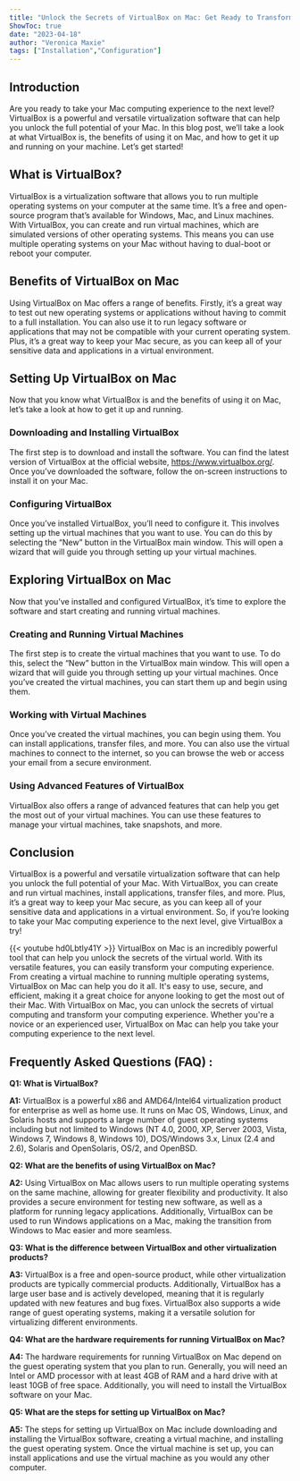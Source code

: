 ```yaml
---
title: "Unlock the Secrets of VirtualBox on Mac: Get Ready to Transform Your Computing Experience!"
ShowToc: true 
date: "2023-04-18"
author: "Veronica Maxie" 
tags: ["Installation","Configuration"]
---
```

## Introduction
Are you ready to take your Mac computing experience to the next level? VirtualBox is a powerful and versatile virtualization software that can help you unlock the full potential of your Mac. In this blog post, we’ll take a look at what VirtualBox is, the benefits of using it on Mac, and how to get it up and running on your machine. Let’s get started!

## What is VirtualBox?
VirtualBox is a virtualization software that allows you to run multiple operating systems on your computer at the same time. It’s a free and open-source program that’s available for Windows, Mac, and Linux machines. With VirtualBox, you can create and run virtual machines, which are simulated versions of other operating systems. This means you can use multiple operating systems on your Mac without having to dual-boot or reboot your computer.

## Benefits of VirtualBox on Mac
Using VirtualBox on Mac offers a range of benefits. Firstly, it’s a great way to test out new operating systems or applications without having to commit to a full installation. You can also use it to run legacy software or applications that may not be compatible with your current operating system. Plus, it’s a great way to keep your Mac secure, as you can keep all of your sensitive data and applications in a virtual environment.

## Setting Up VirtualBox on Mac
Now that you know what VirtualBox is and the benefits of using it on Mac, let’s take a look at how to get it up and running.

### Downloading and Installing VirtualBox
The first step is to download and install the software. You can find the latest version of VirtualBox at the official website, https://www.virtualbox.org/. Once you’ve downloaded the software, follow the on-screen instructions to install it on your Mac.

### Configuring VirtualBox
Once you’ve installed VirtualBox, you’ll need to configure it. This involves setting up the virtual machines that you want to use. You can do this by selecting the “New” button in the VirtualBox main window. This will open a wizard that will guide you through setting up your virtual machines.

## Exploring VirtualBox on Mac
Now that you’ve installed and configured VirtualBox, it’s time to explore the software and start creating and running virtual machines.

### Creating and Running Virtual Machines
The first step is to create the virtual machines that you want to use. To do this, select the “New” button in the VirtualBox main window. This will open a wizard that will guide you through setting up your virtual machines. Once you’ve created the virtual machines, you can start them up and begin using them.

### Working with Virtual Machines
Once you’ve created the virtual machines, you can begin using them. You can install applications, transfer files, and more. You can also use the virtual machines to connect to the internet, so you can browse the web or access your email from a secure environment.

### Using Advanced Features of VirtualBox
VirtualBox also offers a range of advanced features that can help you get the most out of your virtual machines. You can use these features to manage your virtual machines, take snapshots, and more.

## Conclusion
VirtualBox is a powerful and versatile virtualization software that can help you unlock the full potential of your Mac. With VirtualBox, you can create and run virtual machines, install applications, transfer files, and more. Plus, it’s a great way to keep your Mac secure, as you can keep all of your sensitive data and applications in a virtual environment. So, if you’re looking to take your Mac computing experience to the next level, give VirtualBox a try!

{{< youtube hd0Lbtly41Y >}} 
VirtualBox on Mac is an incredibly powerful tool that can help you unlock the secrets of the virtual world. With its versatile features, you can easily transform your computing experience. From creating a virtual machine to running multiple operating systems, VirtualBox on Mac can help you do it all. It's easy to use, secure, and efficient, making it a great choice for anyone looking to get the most out of their Mac. With VirtualBox on Mac, you can unlock the secrets of virtual computing and transform your computing experience. Whether you're a novice or an experienced user, VirtualBox on Mac can help you take your computing experience to the next level.

## Frequently Asked Questions (FAQ) :
**Q1: What is VirtualBox?**

**A1:** VirtualBox is a powerful x86 and AMD64/Intel64 virtualization product for enterprise as well as home use. It runs on Mac OS, Windows, Linux, and Solaris hosts and supports a large number of guest operating systems including but not limited to Windows (NT 4.0, 2000, XP, Server 2003, Vista, Windows 7, Windows 8, Windows 10), DOS/Windows 3.x, Linux (2.4 and 2.6), Solaris and OpenSolaris, OS/2, and OpenBSD.

**Q2: What are the benefits of using VirtualBox on Mac?**

**A2:** Using VirtualBox on Mac allows users to run multiple operating systems on the same machine, allowing for greater flexibility and productivity. It also provides a secure environment for testing new software, as well as a platform for running legacy applications. Additionally, VirtualBox can be used to run Windows applications on a Mac, making the transition from Windows to Mac easier and more seamless. 

**Q3: What is the difference between VirtualBox and other virtualization products?**

**A3:** VirtualBox is a free and open-source product, while other virtualization products are typically commercial products. Additionally, VirtualBox has a large user base and is actively developed, meaning that it is regularly updated with new features and bug fixes. VirtualBox also supports a wide range of guest operating systems, making it a versatile solution for virtualizing different environments. 

**Q4: What are the hardware requirements for running VirtualBox on Mac?**

**A4:** The hardware requirements for running VirtualBox on Mac depend on the guest operating system that you plan to run. Generally, you will need an Intel or AMD processor with at least 4GB of RAM and a hard drive with at least 10GB of free space. Additionally, you will need to install the VirtualBox software on your Mac. 

**Q5: What are the steps for setting up VirtualBox on Mac?**

**A5:** The steps for setting up VirtualBox on Mac include downloading and installing the VirtualBox software, creating a virtual machine, and installing the guest operating system. Once the virtual machine is set up, you can install applications and use the virtual machine as you would any other computer.






